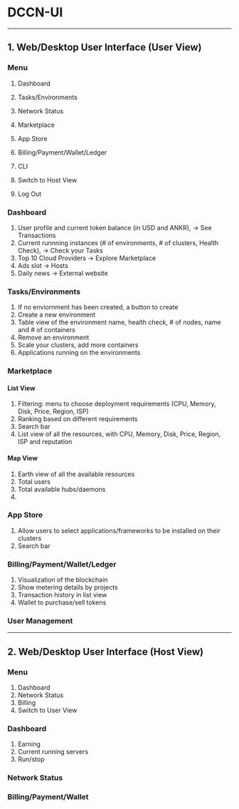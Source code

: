 # DCCN-UI
-----------------------------

## 1. Web/Desktop User Interface (User View)

### Menu
1. Dashboard
1. Tasks/Environments
1. Network Status
1. Marketplace
1. App Store
1. Billing/Payment/Wallet/Ledger

1. CLI
1. Switch to Host View
1. Log Out

### Dashboard
1. User profile and current token balance (in USD and ANKR), -> See Transactions
1. Current runnning instances (# of environments, # of clusters, Health Check), -> Check your Tasks
1. Top 10 Cloud Providers -> Explore Marketplace
1. Ads slot -> Hosts
1. Daily news -> External website


### Tasks/Environments
1. If no enviornment has been created, a button to create
1. Create a new environment
1. Table view of the environment name, health check, # of nodes, name and # of containers
1. Remove an environment
1. Scale your clusters, add more containers
1. Applications running on the environments


### Marketplace
#### List View
1. Filtering: menu to choose deployment requirements (CPU, Memory, Disk, Price, Region, ISP)
1. Ranking based on different requirements
1. Search bar
1. List view of all the resources, with CPU, Memory, Disk, Price, Region, ISP and reputation

#### Map View
1. Earth view of all the available resources
1. Total users
1. Total available hubs/daemons
1. 

### App Store
1. Allow users to select applications/frameworks to be installed on their clusters
1. Search bar

### Billing/Payment/Wallet/Ledger
1. Visualization of the blockchain
1. Show metering details by projects
1. Transaction history in list view
1. Wallet to purchase/sell tokens

### User Management

----------

## 2. Web/Desktop User Interface (Host View)

### Menu
1. Dashboard
1. Network Status
1. Billing
1. Switch to User View

### Dashboard
1. Earning
1. Current running servers
1. Run/stop 

### Network Status

### Billing/Payment/Wallet

